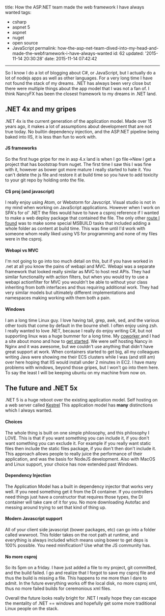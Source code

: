 title: How the ASP.NET team made the web framework I have always wanted
tags:
  - csharp
  - aspnet 5
  - aspnet
  - nuget
  - open source
  - JavaScript
permalink: how-the-asp-net-team-dived-into-my-head-and-made-the-webframework-i-have-always-wanted
id: 62
updated: '2015-11-14 20:30:28'
date: 2015-11-14 07:42:42
---

So I know I do a lot of blogging about C#, or JavaScript, but I actually do a lot of nodejs apps as well as other languages. For a very long time I have not found the stack of my dreams. .NET has always been very close but there were multiple things about the app model that I was not a fan of. I think NancyFX has been the closest framework to my dreams in .NET land.
<!-- more -->

## .NET 4x and my gripes

.NET 4x is the current generation of the application model. Made over 15 years ago, it makes a lot of assumptions about development that are not true today. No builtin dependency injection, and the ASP.NET pipeline being baked into IIS, it is less than fun to work with.

#### JS frameworks


So the first huge gripe for me in asp 4.x land is when I go file->New I get a project that has bootstrap from nuget. The first time I saw this I was fine with it, however as bower got more mature I really started to hate it. You can't delete the js file and restore it at build time so you have to add toxicity to your git repo by holding onto the file.


#### CS proj (and javascript)

I really enjoy using Atom, or Webstorm for Javscript. Visual studio is not in my mind when working on JavaScript applications. However when I work on SPA's for ol' .NET the files would have to have a csproj reference if I wanted to make a web deploy package that contained the file. The only other [route I found](/using-bower-and-grunt-with-a-net-app/) was to make some special MSBUILD tasks that included adding a whole folder as content at build time. This was fine until I'd work with someone whom really liked using VS for programming and none of my files were in the csproj.

#### Webapi vs MVC

I'm not going to go into too much detail on this, but if you have worked in .net at all you know the pains of webapi and MVC.  Webapi was a separate framework that looked really similar as MVC to host rest APIs. They had similar functionality with action filters, but when you would try to use a webapi actionfilter for MVC you wouldn't be able to without your class inheriting from both interfaces and thus requiring additional work. They had very similar models but ultimately different implementations and namespaces making working with them both a pain.

#### Windows

I am a long time Linux guy. I love having tail, grep, awk, sed, and the various other tools that come by default in the bourne shell. I often enjoy using zsh. I really wanted to love .NET, because I really do enjoy writing C#, but not supporting linux was a huge bummer for a long time. My [coworker ](normmaclennan.com) and I had a site about mono and how to [get started](https://github.com/maclennann/usemono-net/wiki/Getting-Started-with-Mono). We were self hosting Nancy in Nginx and it was awesome, but we couldn't use anything that didn't have great support at work. When containers started to get big, all my colleagues writing Java were showing me their ECS clusters while I was (and still am) over here hoping that IIS would install under 2 minutes in EC2. I have many problems with windows, beyond those gripes, but I won't go into them here. To say the least I will be keeping ubuntu on my machine from now on.


## The future and .NET 5x

.NET 5 is a huge reboot over the existing application model. Self hosting on a web server called [Kestrel](https://github.com/aspnet/KestrelHttpServer) This application model has **many** distinctions which I always wanted.

#### Choices

The whole thing is built on one simple philosophy, and this philosophy I LOVE. This is that if you want something you can include it, if you don't want something you can exclude it. For example if you really want static files then include the static files package, if you don't then don't include it. This approach allows people to really juice the performance of their application, and was the basis for NodeJS development. Also with MacOS and Linux support, your choice has now extended past Windows.

#### Dependency Injection

The Application Model has a built in dependency injector that works very well. If you need something get it from the DI container. If you controllers need things just have a constructor that requires those types, the DI container will take care of it for you. No more downloading Autofac and messing around trying to set that kind of thing up.

#### Modern Javascript support

All of your client side javascript (bower packages, etc) can go into a folder called wwwroot. This folder takes on the root path at runtime, and everything is always included which means using bower to get deps is 100% possible. You need minification? Use what the JS community has.

#### No more csproj

So its 5pm on a friday. I have just added a file to my project, git committed, and the build failed. I go and realize that I forgot to save my csproj file and thus the build is missing a file. This happens to me more than I dare to admit. In the future everything works off the local disk, no more csproj xml, thus no more failed builds for ceremonious xml files.


Overall the future looks really bright for .NET I really hope they can escape the mentality of .NET == windows and hopefully get some more traditional Linux people on the stack.

